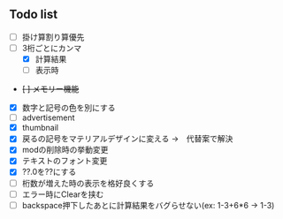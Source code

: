 ## Todo list
- [ ] 掛け算割り算優先
- [ ] 3桁ごとにカンマ
  - [x] 計算結果
  - [ ] 表示時
- ~~[ ] メモリー機能~~
- [x] 数字と記号の色を別にする
- [ ] advertisement
- [x] thumbnail
- [x] 戻るの記号をマテリアルデザインに変える →　代替案で解決
- [x] modの削除時の挙動変更
- [x] テキストのフォント変更
- [x] ??.0を??にする
- [ ] 桁数が増えた時の表示を格好良くする
- [ ] エラー時にClearを挟む
- [ ] backspace押下したあとに計算結果をバグらせない(ex: 1-3+6*6 → 1-3)
